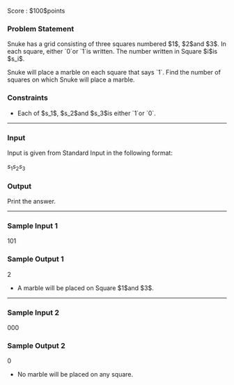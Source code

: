 
<div>

<span>

<span>

<p>
Score : $100$points
</p>

<div>

<section>

### **Problem Statement**

<p>
Snuke has a grid consisting of three squares numbered $1$, $2$and $3$.
In each square, either `0`or `1`is written. The number written in Square $i$is $s_i$.
</p>

<p>
Snuke will place a marble on each square that says `1`.
Find the number of squares on which Snuke will place a marble.
</p>

</section>

</div>

<div>

<section>

### **Constraints**

<ul>

<li>
Each of $s_1$, $s_2$and $s_3$is either `1`or `0`.
</li>

</ul>

</section>

</div>

---

<div>

<div>

<section>

### **Input**

<p>
Input is given from Standard Input in the following format:
</p>

<div>

$s_{1}s_{2}s_{3}$
</div>

</section>

</div>

<div>

<section>

### **Output**

<p>
Print the answer.
</p>

</section>

</div>

</div>

---

<div>

<section>

### **Sample Input 1**

<div>

101

</div>

</section>

</div>

<div>

<section>

### **Sample Output 1**

<div>

2

</div>

<ul>

<li>
A marble will be placed on Square $1$and $3$.
</li>

</ul>

</section>

</div>

---

<div>

<section>

### **Sample Input 2**

<div>

000

</div>

</section>

</div>

<div>

<section>

### **Sample Output 2**

<div>

0

</div>

<ul>

<li>
No marble will be placed on any square.
</li>

</ul>

</section>

</div>

</span>

</span>

</div>
